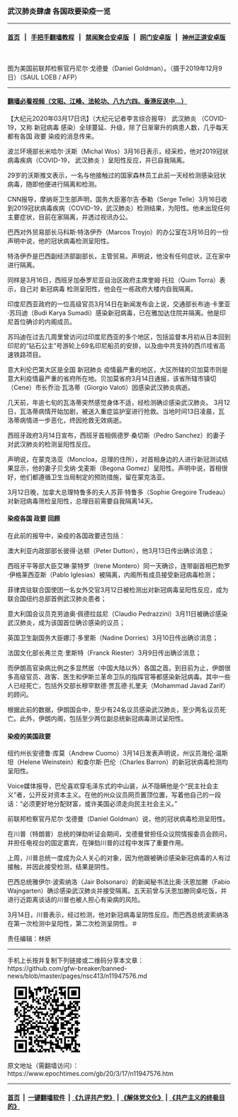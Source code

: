 ### 武汉肺炎肆虐 各国政要染疫一览
------------------------

#### [首页](https://github.com/gfw-breaker/banned-news/blob/master/README.md) &nbsp;&nbsp;|&nbsp;&nbsp; [手把手翻墙教程](https://github.com/gfw-breaker/guides/wiki) &nbsp;&nbsp;|&nbsp;&nbsp; [禁闻聚合安卓版](https://github.com/gfw-breaker/bn-android) &nbsp;&nbsp;|&nbsp;&nbsp; [网门安卓版](https://github.com/oGate2/oGate) &nbsp;&nbsp;|&nbsp;&nbsp; [神州正道安卓版](https://github.com/SzzdOgate/update) 



<div><img alt="" class="aligncenter wp-post-image" src="https://i.epochtimes.com/assets/uploads/2020/03/GettyImages-1187385395-600x400.jpg"/>
<div class="red16 caption">
 <p>
  图为美国前联邦检察官丹尼尔·戈德曼（Daniel Goldman）。（摄于2019年12月9日）（SAUL LOEB / AFP）
 </p>
</div>
</div><hr/>

#### [翻墙必看视频（文昭、江峰、法轮功、八九六四、香港反送中...）](https://github.com/gfw-breaker/banned-news/blob/master/pages/link3.md)

<div><p>
 【大纪元2020年03月17日讯】（大纪元记者李言综合报导）
 <ok href="https://www.epochtimes.com/gb/tag/%E6%AD%A6%E6%B1%89%E8%82%BA%E7%82%8E.html">
  武汉肺炎
 </ok>
 （COVID-19，又称
 <ok href="https://www.epochtimes.com/gb/tag/%E6%96%B0%E5%86%A0%E7%97%85%E6%AF%92.html">
  新冠病毒
 </ok>
 感染）全球蔓延、升级，除了日渐窜升的病患人数，几乎每天都有各国
 <ok href="https://www.epochtimes.com/gb/tag/%E6%94%BF%E8%A6%81.html">
  政要
 </ok>
 染疫的消息传来。
</p>
<p>
 波兰环境部长米哈尔·沃斯（Michal Wos）3月16日表示，经采检，他对2019冠状病毒疾病（COVID-19，
 <ok href="https://www.epochtimes.com/gb/tag/%E6%AD%A6%E6%B1%89%E8%82%BA%E7%82%8E.html">
  武汉肺炎
 </ok>
 ）呈阳性反应，并已自我隔离。
</p>
<p>
 29岁的沃斯推文表示，一名与他接触过的国家森林员工此前一天经检测感染冠状病毒，随即他便进行隔离和检测。
</p>
<p>
 CNN报导，摩纳哥卫生部声明，国务大臣塞尔吉·泰勒（Serge Telle）3月16日收到2019冠状病毒疾病（COVID-19，武汉肺炎）检测结果，为阳性。他未出现任何主要症状，目前在家隔离，并透过视讯办公。
</p>
<p>
 巴西对外贸易部长马科斯·特洛伊乔（Marcos Troyjo）的办公室在3月16日的一份声明中说，他的冠状病毒检测呈阳性。
</p>
<p>
 特洛伊乔是巴西副经济部副部长，主管贸易。声明说，他没有任何症状，正在家中进行隔离。
</p>
<p>
 同样是3月16日，西班牙加泰罗尼亚自治区政府主席奎姆·托拉（Quim Torra）表示，自己对
 <ok href="https://www.epochtimes.com/gb/tag/%E6%96%B0%E5%86%A0%E7%97%85%E6%AF%92.html">
  新冠病毒
 </ok>
 检测呈阳性，他会在一栋政府大楼内自我隔离。
</p>
<p>
 印度尼西亚政府的一位高级官员3月14日在新闻发布会上说，交通部长布迪·卡里亚·苏玛迪（Budi Karya Sumadi）感染新冠病毒，已在雅加达住院并隔离。他是印尼首位确诊的内阁成员。
</p>
<p>
 苏玛迪在过去几周里曾访问过印度尼西亚的多个地区，包括监督本月初从日本回到印尼的“钻石公主”号游轮上69名印尼船员的安排，以及由中共支持的西爪哇省高速铁路项目。
</p>
<p>
 意大利伦巴第大区是全国
 <ok href="https://www.epochtimes.com/gb/tag/%E6%96%B0%E5%86%A0%E8%82%BA%E7%82%8E.html">
  新冠肺炎
 </ok>
 疫情最严重的地区，大区所辖的贝加莫市则是意大利疫情最严重的省府所在地。贝加莫省府3月14日通报，该省所辖市镇切（Cene）市长乔治·瓦洛蒂（Giorgio Valoti）因感染武汉肺炎病逝。
</p>
<p>
 几天前，年逾七旬的瓦洛蒂突然感觉身体不适，经检测确诊感染武汉肺炎。 3月12日，瓦洛蒂病情开始加剧，被送入重症监护室进行抢救。当地时间13日凌晨，瓦洛蒂病情进一步恶化，终因抢救无效病逝。
</p>
<p>
 西班牙政府3月14日宣布，西班牙首相佩德罗·桑切斯（Pedro Sanchez）的妻子对武汉肺炎的检测呈阳性反应。
</p>
<p>
 声明说，在蒙克洛亚（Moncloa，总理的住所），对首相身边的人进行新冠测试结果显示，他的妻子贝戈纳·戈麦斯（Begona Gomez）呈阳性。声明中说，首相很好，他们都遵循卫生当局制定的预防措施，留在蒙克洛亚。
</p>
<p>
 3月12日晚，加拿大总理特鲁多的夫人苏菲·特鲁多（Sophie Gregoire Trudeau）对新冠病毒筛检呈阳性，总理目前需要自我隔离14天。
</p>
<h4>
 染疫各国
 <ok href="https://www.epochtimes.com/gb/tag/%E6%94%BF%E8%A6%81.html">
  政要
 </ok>
 回顾
</h4>
<p>
 在此前的报导中，染疫的各国政要还包括：
</p>
<p>
 澳大利亚内政部部长彼得·达顿（Peter Dutton），他3月13日传出确诊消息；
</p>
<p>
 西班牙平等部大臣艾琳·蒙特罗（Irene Montero）同一天确诊，连带副首相巴勃罗·伊格莱西亚斯（Pablo Iglesias）被隔离，内阁所有成员接受新冠病毒检测；
</p>
<p>
 菲律宾驻联合国使团一名女外交官3月12日被检测出对新冠病毒呈阳性反应，成为联合国纽约总部首例武汉肺炎患者；
</p>
<p>
 意大利国会议员克劳迪奥‧佩德拉兹尼（Claudio Pedrazzini）3月11日被确诊感染武汉肺炎，成为该国首位确诊感染的议员；
</p>
<p>
 英国卫生副国务大臣娜汀·多里斯（Nadine Dorries）3月10日传出确诊消息；
</p>
<p>
 法国文化部长弗兰克·里斯特（Franck Riester）3月9日传出确诊消息；
</p>
<p>
 而伊朗高官染病比例之多显然居（中国大陆以外）各国之首。到目前为止，伊朗很多高级官员、政客、医生和伊斯兰革命卫队的指挥官等都感染新冠病毒。其中一些人已经死亡，包括外交部长穆罕默德·贾瓦德·扎里夫（Mohammad Javad Zarif）的顾问。
</p>
<p>
 根据此前的数据，伊朗国会中，至少有24名议员感染武汉肺炎，至少两名议员死亡。此外，伊朗内阁，包括至少两位副总统新冠病毒测试呈阳性。
</p>
<h4>
 染疫的美国政要
</h4>
<p>
 纽约州长安德鲁·库莫（Andrew Cuomo）3月14日发表声明说，州议员海伦·温斯坦（Helene Weinstein）和查尔斯·巴伦（Charles Barron）的新冠状病毒检测均呈阳性。
</p>
<p>
 Voice媒体报导，巴伦喜欢穿毛泽东式的中山装，从不隐瞒他是个“民主社会主义”者，公开反对资本主义。在他的州众议员网页置顶位置，写着他自己的一段话：“必须更好地分配财富，或许美国必须走向民主社会主义。”
</p>
<p>
 前联邦检察官丹尼尔·戈德曼（Daniel Goldman）说，他的冠状病毒检测呈阳性。
</p>
<p>
 在川普（特朗普）总统的弹劾听证会期间，戈德曼曾担任众议院情报委员会顾问，并担任电视台的固定嘉宾，在弹劾川普的过程中发挥了重要作用。
</p>
<p>
 上周，川普总统一度成为众人关心的对象，因为他跟被确诊感染新冠病毒的人有过接触，并因此接受检测，结果是阴性。
</p>
<p>
 巴西总统雅伊尔·波索纳洛（Jair Bolsonaro）的新闻秘书法比奥·沃恩加滕（Fabio Wajngarten）确诊感染武汉肺炎并接受隔离。五天前曾与沃恩加滕同桌吃饭，并进行近距离谈话的川普也被人担心有染病的风险。
</p>
<p>
 3月14日，川普表示，经过检测，他对新冠病毒呈阴性反应。而巴西总统波索纳洛在第一次检测中呈阳性，第二次检测呈阴性。＃
</p>
<p>
 责任编辑：林妍
</p>
<div id="gtx-anchor" style="position: absolute; visibility: hidden; left: 222px; top: 1571.62px; width: 117px; height: 19px;">
</div>
<div id="gtx-anchor" style="position: absolute; visibility: hidden; left: 10px; top: 1571.62px; width: 345px; height: 19px;">
</div>
<div class="jfk-bubble gtx-bubble" style="visibility: visible; left: 168px; top: 1391px; opacity: 1;">
</div>
</div>
<hr/>
手机上长按并复制下列链接或二维码分享本文章：<br/>
https://github.com/gfw-breaker/banned-news/blob/master/pages/nsc413/n11947576.md <br/>
<a href='https://github.com/gfw-breaker/banned-news/blob/master/pages/nsc413/n11947576.md'><img src='https://github.com/gfw-breaker/banned-news/blob/master/pages/nsc413/n11947576.md.png'/></a> <br/>
原文地址（需翻墙访问）：https://www.epochtimes.com/gb/20/3/17/n11947576.htm


------------------------
#### [首页](https://github.com/gfw-breaker/banned-news/blob/master/README.md) &nbsp;|&nbsp; [一键翻墙软件](https://github.com/gfw-breaker/nogfw/blob/master/README.md) &nbsp;| [《九评共产党》](https://github.com/gfw-breaker/9ping.md/blob/master/README.md#九评之一评共产党是什么) | [《解体党文化》](https://github.com/gfw-breaker/jtdwh.md/blob/master/README.md) | [《共产主义的终极目的》](https://github.com/gfw-breaker/gczydzjmd.md/blob/master/README.md)


<img src='http://gfw-breaker.win/banned-news/pages/nsc413/n11947576.md' width='0px' height='0px'/>